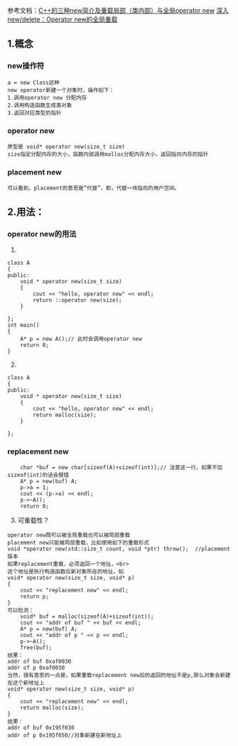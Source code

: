 参考文档：[C++的三种new简介及重载局部（类内部）与全局operator new](https://blog.csdn.net/qq_29227939/article/details/51638241)
[深入new/delete：Operator new的全局重载](https://www.cnblogs.com/dragon2012/p/3571838.html)
## 1.概念
### new操作符
```
a = new Class这种
new operator新建一个对象时，操作如下：
1.调用operator new 分配内存
2.调用构造函数生成类对象
3.返回对应类型的指针
```
### operator new
```
原型是 void* operator new(size_t size)
size指定分配内存的大小，函数内部调用malloc分配内存大小，返回指向内存的指针
```
### placement new
```
可以看到，placement的意思是“代替”，即，代替一块指向的用户空间。
```

## 2.用法：
### operator new的用法
1.
```
class A
{
public:
    void * operator new(size_t size)
    {
        cout << "hello, operator new" << endl;
        return ::operator new(size);
    }

};
int main()
{
    A* p = new A();// 此时会调用operator new
    return 0;
}
```
2.
```
class A
{
public:
    void * operator new(size_t size)
    {
        cout << "hello, operator new" << endl;
        return malloc(size);
    }

};
```
### replacement new
```
    char *buf = new char[sizeof(A)+sizeof(int)];// 注意这一行，如果不加sizeof(int)的话会报错
    A* p = new(buf) A;
    p->a = 1;
    cout << (p->a) << endl;
    p->~A();
    return 0;
```
3. 可重载性？
```
operator new既可以被全局重载也可以被局部重载
placement new只能被局部重载，比如使用如下的重载形式
void *operator new(std::size_t count, void *ptr) throw();  //placement 版本
如果replacement重载，必须返回一个地址，<br>
这个地址是执行构造函数后新对象所在的地址，如
void* operator new(size_t size, void* p)
{
    cout << "replacement new" << endl;
    return p;
}
可以检测：
    void* buf = malloc(sizeof(A)+sizeof(int));
    cout << "addr of buf " << buf << endl;
    A* p = new(buf) A;
    cout << "addr of p " << p << endl;
    p->~A();
    free(buf);
结果：
addr of buf 0xaf0030
addr of p 0xaf0030
当然，很有意思的一点是，如果重载replacement new后的返回的地址不是p,那么对象会新建在这个新地址上
void* operator new(size_t size, void* p)
{
    cout << "replacement new" << endl;
    return malloc(size);
}
结果：
addr of buf 0x195f030
addr of p 0x195f050//对象新建在新地址上
```
